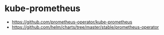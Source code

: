 # kube-prometheus

* https://github.com/prometheus-operator/kube-prometheus
* https://github.com/helm/charts/tree/master/stable/prometheus-operator
